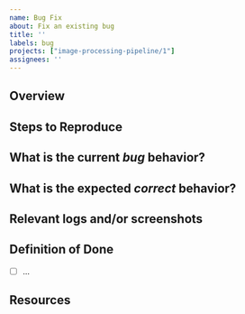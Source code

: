 ```yaml
---
name: Bug Fix
about: Fix an existing bug
title: ''
labels: bug
projects: ["image-processing-pipeline/1"]
assignees: ''
---
```



## Overview

<!-- Summarise the bug encountered concicely, and describe why this bug fix is necessary. -->

## Steps to Reproduce

<!-- Describe how one can reproduce the issue - this is very important. Please use an ordered list. -->

## What is the current *bug* behavior?

<!-- Describe what actually happens. -->

## What is the expected *correct* behavior?

<!-- Describe what you should see instead. -->

## Relevant logs and/or screenshots

<!-- Paste any relevant logs - please use code blocks (```) to format console output, logs, and code
 as it's tough to read otherwise. -->

## Definition of Done

<!-- List all items that need to be done for this issue to be classed as complete. --> 

 - [ ] ...

## Resources

<!-- Any resources which will help the with this bug, documentation (related to the section of code), potential solutions -->
